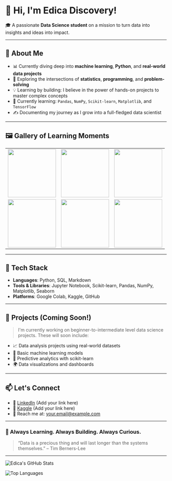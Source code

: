 <!-- Optional Banner -->
<!-- ![Banner](https://github.com/Edica-Discovery/Edica-Discovery/blob/main/banner.jpg?raw=true) -->

# 👋 Hi, I'm Edica Discovery!

🎓 A passionate **Data Science student** on a mission to turn data into insights and ideas into impact.

---

## 🚀 About Me

- 📊 Currently diving deep into **machine learning**, **Python**, and **real-world data projects**
- 🔬 Exploring the intersections of **statistics**, **programming**, and **problem-solving**
- 💡 Learning by building: I believe in the power of hands-on projects to master complex concepts
- 🌱 Currently learning: `Pandas`, `NumPy`, `Scikit-learn`, `Matplotlib`, and `TensorFlow`
- ✍️ Documenting my journey as I grow into a full-fledged data scientist

---

## 🖼 Gallery of Learning Moments

<table>
  <tr>
    <td align="center">
      <img src="https://github.com/Edica-Discovery/Edica-Discovery/blob/main/img1.jpg?raw=true" width="150"/>
    </td>
    <td align="center">
      <img src="https://github.com/Edica-Discovery/Edica-Discovery/blob/main/img2.jpg?raw=true" width="150"/>
    </td>
    <td align="center">
      <img src="https://github.com/Edica-Discovery/Edica-Discovery/blob/main/img3.jpg?raw=true" width="150"/>
    </td>
  </tr>
  <tr>
    <td align="center">
      <img src="https://github.com/Edica-Discovery/Edica-Discovery/blob/main/img4.jpg?raw=true" width="150"/>
    </td>
    <td align="center">
      <img src="https://github.com/Edica-Discovery/Edica-Discovery/blob/main/img5.jpg?raw=true" width="150"/>
    </td>
    <td align="center">
      <img src="https://github.com/Edica-Discovery/Edica-Discovery/blob/main/img6.jpg?raw=true" width="150"/>
    </td>
  </tr>
</table>

---

## 🔧 Tech Stack

- **Languages**: Python, SQL, Markdown
- **Tools & Libraries**: Jupyter Notebook, Scikit-learn, Pandas, NumPy, Matplotlib, Seaborn
- **Platforms**: Google Colab, Kaggle, GitHub

---

## 📌 Projects (Coming Soon!)

> I'm currently working on beginner-to-intermediate level data science projects. These will soon include:
- 📈 Data analysis projects using real-world datasets
- 🧠 Basic machine learning models
- 🤖 Predictive analytics with scikit-learn
- 🌍 Data visualizations and dashboards

---

## 📫 Let's Connect

- 🔗 [LinkedIn](https://www.linkedin.com/) (Add your link here)
- 🧠 [Kaggle](https://www.kaggle.com/) (Add your link here)
- 📨 Reach me at: your.email@example.com

---

### 🔄 Always Learning. Always Building. Always Curious.

> “Data is a precious thing and will last longer than the systems themselves.” – Tim Berners-Lee

---

![Edica's GitHub Stats](https://github-readme-stats.vercel.app/api?username=Edica-Discovery&show_icons=true&theme=radical)

![Top Languages](https://github-readme-stats.vercel.app/api/top-langs/?username=Edica-Discovery&layout=compact&theme=radical)
